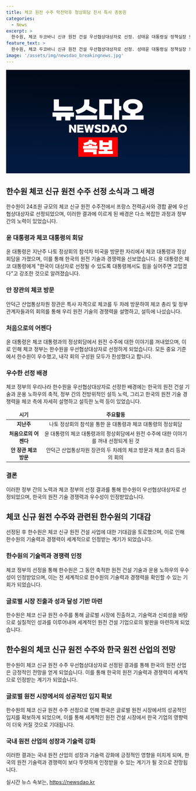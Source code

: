 ```yaml
---
title: 체코 원전 수주 막전막후 정상회담 친서 특사 총동원
categories:
  - News
excerpt: >
  한수원, 체코 두코바니 신규 원전 건설 우선협상대상자로 선정. 성태윤 대통령실 정책실장 브리핑, 윤석열 대통령 미국 방문 중 체코 대통령과 정상회담. 대통령, 체코 대통령에 한국을 선정해달라 요청. 안덕근 장관 두 차례 체코 방문, 관련 기관과 회담. 체코 정부, 한수원이 모든 기준에서 우수하다고 밝혀옴.
feature_text: >
  한수원, 체코 두코바니 신규 원전 건설 우선협상대상자로 선정. 성태윤 대통령실 정책실장 브리핑, 윤석열 대통령 미국 방문 중 체코 대통령과 정상회담. 대통령, 체코 대통령에 한국을 선정해달라 요청. 안덕근 장관 두 차례 체코 방문, 관련 기관과 회담. 체코 정부, 한수원이 모든 기준에서 우수하다고 밝혀옴.
image: '/assets/img/newsdao_breakingnews.jpg'
---
```


<p><img src="/assets/img/newsdao_breakingnews.jpg" alt="ontimetimes 속보" /></p>

<h2 data-ke-size="size26">한수원 체코 신규 원전 수주 선정 소식과 그 배경</h2>

<p data-ke-size="size16">한수원이 24조원 규모의 체코 신규 원전 수주전에서 프랑스 전력공사와 경합 끝에 우선협상대상자로 선정되었으며, 이러한 결과에 이르게 된 배경은 다소 복잡한 과정과 정부 간의 노력이 있었습니다.</p>

<h3>윤 대통령과 체코 대통령의 회담</h3>

<p data-ke-size="size16">윤 대통령은 지난주 나토 정상회의 참석차 미국을 방문한 자리에서 체코 대통령과 정상회담을 가졌으며, 이를 통해 한국의 원전 기술과 경쟁력을 선보였습니다. 윤 대통령은 체코 대통령에게 "한국이 대상자로 선정될 수 있도록 대통령께서도 힘을 실어주면 고맙겠다"고 강조한 것으로 알려졌습니다.</p>

<h3>안 장관의 체코 방문</h3>

<p data-ke-size="size16">안덕근 산업통상자원 장관은 특사 자격으로 체코를 두 차례 방문하여 체코 총리 및 정부 관계자들과의 회의를 통해 우리 원전 기술의 경쟁력을 설명하고, 설득에 나섰습니다.</p>

<h3>처음으로의 어젠다</h3>

<p data-ke-size="size16">윤 대통령은 체코 대통령과의 정상회담에서 원전 수주에 대한 이야기를 꺼내었으며, 이로 인해 체코 정부는 한수원을 우선협상대상자로 선정하게 되었습니다. 모든 중요 기준에서 한수원이 우수했고, 내각 회의 구성원 모두가 찬성했다고 합니다.</p>

<h3>우수한 선정 배경</h3>

<p data-ke-size="size16">체코 정부의 우리나라 한수원을 우선협상대상자로 선정한 배경에는 한국의 원전 건설 기술과 운용 노하우의 축적, 정부 간의 전방위적인 설득 노력, 그리고 한국의 원전 기술 경쟁력을 체코 측에 자세히 설명하고 설득한 노력 등이 있었습니다.</p>

<table>
    <thead>
        <tr>
            <td style="text-align: center; height: 17px;"><b>시기</b></td>
            <td style="text-align: center; height: 17px;"><b>주요활동</b></td>
        </tr>
    </thead>
    <tbody>
        <tr>
            <td style="text-align: center; height: 17px;"><b>지난주</b></td>
            <td style="text-align: center; height: 17px;">나토 정상회의 참석을 통한 윤 대통령과 체코 대통령의 정상회담</td>
        </tr>
        <tr>
            <td style="text-align: center; height: 17px;"><b>처음으로의 어젠다</b></td>
            <td style="text-align: center; height: 17px;">윤 대통령의 체코 대통령과의 정상회담에서 원전 수주에 대한 이야기를 꺼내 선정되게 된 것</td>
        </tr>
        <tr>
            <td style="text-align: center; height: 17px;"><b>안 장관 체코 방문</b></td>
            <td style="text-align: center; height: 17px;">안덕근 산업통상자원 장관의 두 차례의 체코 방문과 체코 총리 등과의 회의</td>
        </tr>
    </tbody>
</table>

<h3>결론</h3>

<p data-ke-size="size16">이러한 정부 간의 노력과 체코 정부의 선정 결과를 통해 한수원이 우선협상대상자로 선정되었으며, 한국의 원전 기술 경쟁력과 우수성이 인정받았습니다.</p>

<h2 data-ke-size="size26">체코 신규 원전 수주와 관련된 한수원의 기대감</h2>

<p data-ke-size="size16">선정된 후 한수원은 체코 신규 원전 건설 사업에 대한 기대감을 토로했으며, 이로 인해 한수원의 기술력과 경쟁력이 세계적으로 인정받는 계기가 되었습니다.</p>

<h3>한수원의 기술력과 경쟁력 인정</h3>

<p data-ke-size="size16">체코 정부의 선정을 통해 한수원은 그 동안 축적한 원전 건설 기술과 운용 노하우의 우수성이 인정받았으며, 이는 전 세계적으로 한수원의 기술력과 경쟁력을 확인할 수 있는 기회가 되었습니다.</p>

<h3>글로벌 시장 진출과 성과 달성 기반 마련</h3>

<p data-ke-size="size16">한수원은 체코 신규 원전 수주를 통해 글로벌 시장에 진출하고, 기술력과 신뢰성을 바탕으로 실질적인 성과를 이루어내며 세계적인 원전 건설 기업으로의 발판을 마련하게 되었습니다.</p>

<h2 data-ke-size="size26">한수원의 체코 신규 원전 수주와 한국 원전 산업의 전망</h2>

<p data-ke-size="size16">한수원이 체코 신규 원전 수주 우선협상대상자로 선정된 결과를 통해 한국의 원전 산업은 긍정적인 전망을 얻게 되었습니다. 이를 통해 한국의 원전 기술력과 경쟁력이 세계적으로 인정받는 계기가 되었습니다.</p>

<h3>글로벌 원전 시장에서의 성공적인 입지 확보</h3>

<p data-ke-size="size16">한수원의 체코 신규 원전 수주 선정으로 인해 한국은 글로벌 원전 시장에서의 성공적인 입지를 확보하게 되었으며, 이를 통해 세계적인 원전 건설 시장에서 한국 기업의 영향력이 더욱 커질 것으로 기대됩니다.</p>

<h3>국내 원전 산업의 성장과 기술력 강화</h3>

<p data-ke-size="size16">이러한 결과는 국내 원전 산업의 성장과 기술력 강화에 긍정적인 영향을 미치게 되며, 한국의 원전 기술력과 경쟁력이 보다 뚜렷하게 인정받을 수 있는 계기가 될 것으로 전망됩니다.</p>
실시간 뉴스 속보는, <a href="https://newsdao.kr" rel="dofollow">https://newsdao.kr</a>


